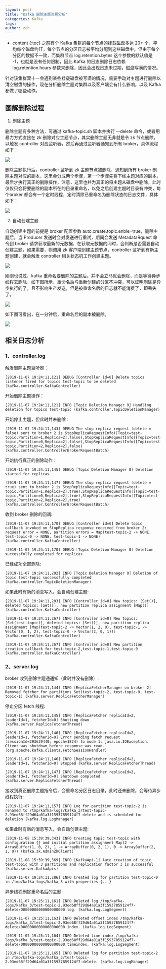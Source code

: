 ```yaml
---
layout: post
title: "Kafka 删除主题流程分析"
categories: Kafka
tags: 
author: zch
---
```


* content
{:toc}
之前有个 Kafka 集群的每个节点的挂载磁盘多达 20+ 个，平均每个磁盘约1T，每个节点的分区日志被平均分配到这些磁盘中，但由于每个分区的数据不一致，而集群节点 log.retention.bytes 这个参数的默认值是 -1，也就是没有任何限制，因此 Kafka 的日志删除日志依赖 log.retention.hours 参数来删除，因此会出现日志未过期，磁盘写满的情况。

针对该集群双十一会遇到某些挂载磁盘被写满的情况，需要手动对主题进行删除以清空磁盘的操作，现在分析删除主题对集群以及客户端会有什么影响，以及 Kafka 都做了哪些动作。









## 图解删除过程

1. 删除主题

删除主题有多种方法，可通过 kafka-topic.sh 脚本并执行 --delete 命令，或者用暴力方式直接在 zk 删除对应主题节点，其实删除主题无非就是令 zk 节点删除，以触发 controller 对应监听器，然后再通过监听器通知到所有 broker，具体流程如下：

![](https://gitee.com/objcoding/md-picture/raw/master/img/20191111073445.png)

删除主题执行后，controller 监听到 zk 主题节点被删除，通知到所有 broker 删除主题对应的副本，这里会分成两个步骤，第一个步骤先将下线主题对应的副本，最后才执行真正的删除操作，注意，这里也并为真正的将主题从磁盘中删除，此时仅仅只会将要删除的副本所在的目录重命名，以免之后创建主题时目录有冲突，每个broker 都会有一个定时线程，定时清除已重命名为删除状态的日志文件，具体如下：

![](https://gitee.com/objcoding/md-picture/raw/master/img/20191111074026.png)



2. 自动创建主题

自动创建主题的前提是 broker 配置参数 auto.create.topic.enble=true，删除主题后，当 Producer 发送时会对发送进行重试，期间会发送 MetadataRquest 命令到 broker 请求获取最新的元数据，在获取元数据的同时，会判断是否需要自动创建主题，如果需要，则调用 zk 客户端创建主题节点，controller 监听到有新主题创建，就会触发 controller 相关状态机工作创建主题。

![](https://gitee.com/objcoding/md-picture/raw/master/img/20191111073545.png)



刚刚也说过，kafka 重命名要删除的主题后，并不会立马就会删除，而是等待异步线程去删除，如下图所示，重命名后与重新创建的分区不冲突，可以证明删除是异步执行的了，且不影响生产发送，但是被重命名后的日志就不能消费了，即丢失了。

![](https://gitee.com/objcoding/md-picture/raw/master/img/20191111074956.png)

如下图可看出，在一分钟后，重命名后的副本被删除。

![](https://gitee.com/objcoding/md-picture/raw/master/img/20191112081724.png)



## 相关日志分析

### 1、controller.log

触发删除主题监听器：

```
[2019-11-07 19:24:11,121] DEBUG [Controller id=0] Delete topics listener fired for topics test-topic to be deleted (kafka.controller.KafkaController)
```

开始删除主题操作：

```
[2019-11-07 19:24:11,121] INFO [Topic Deletion Manager 0] Handling deletion for topics test-topic (kafka.controller.TopicDeletionManager)
```

开始停止主题，但此时并未删除：

```
[2019-11-07 19:24:11,143] DEBUG The stop replica request (delete = false) sent to broker 2 is StopReplicaRequestInfo([Topic=test-topic,Partition=1,Replica=2],false),StopReplicaRequestInfo([Topic=test-topic,Partition=0,Replica=2],false),StopReplicaRequestInfo([Topic=test-topic,Partition=2,Replica=2],false) (kafka.controller.ControllerBrokerRequestBatch)
```

开始执行真正的删除动作：

```
[2019-11-07 19:24:11,145] DEBUG [Topic Deletion Manager 0] Deletion started for replicas

[2019-11-07 19:24:11,147] DEBUG The stop replica request (delete = true) sent to broker 2 is StopReplicaRequestInfo([Topic=test-topic,Partition=1,Replica=2],true),StopReplicaRequestInfo([Topic=test-topic,Partition=0,Replica=2],true),StopReplicaRequestInfo([Topic=test-topic,Partition=2,Replica=2],true) (kafka.controller.ControllerBrokerRequestBatch)
```

收到 broker 删除的回调:

```
[2019-11-07 19:24:11,170] DEBUG [Controller id=0] Delete topic callback invoked on StopReplica response received from broker 2: request error = NONE, partition errors = Map(test-topic-2 -> NONE, test-topic-0 -> NONE, test-topic-1 -> NONE) (kafka.controller.KafkaController)

[2019-11-07 19:24:11,170] DEBUG [Topic Deletion Manager 0] Deletion successfully completed for replicas
```

已经成功全部删除:

```
[2019-11-07 19:24:11,202] INFO [Topic Deletion Manager 0] Deletion of topic test-topic successfully completed (kafka.controller.TopicDeletionManager)
```

如果此时有新的消息写入，会自动创建主题:

```
[2019-11-07 19:24:11,203] INFO [Controller id=0] New topics: [Set()], deleted topics: [Set()], new partition replica assignment [Map()] (kafka.controller.KafkaController)

[2019-11-07 19:24:11,267] INFO [Controller id=0] New topics: [Set(test-topic)], deleted topics: [Set()], new partition replica assignment [Map(test-topic-2 -> Vector(1, 2, 0), test-topic-1 -> Vector(0, 1, 2), test-topic-0 -> Vector(2, 0, 1))] (kafka.controller.KafkaController)

[2019-11-07 19:24:11,267] INFO [Controller id=0] New partition creation callback for test-topic-2,test-topic-1,test-topic-0 (kafka.controller.KafkaController)
```

### 2、server.log

broker 收到删除主题通通知（此时并没有删除）:

```
[2019-11-07 19:24:11,144] INFO [ReplicaFetcherManager on broker 2] Removed fetcher for partitions Set(test-topic-2, test-topic-0, test-topic-1) (kafka.server.ReplicaFetcherManager)
```

停止分区 fetch 线程:

```
[2019-11-07 19:24:11,145] INFO [ReplicaFetcher replicaId=2, leaderId=1, fetcherId=0] Shutting down (kafka.server.ReplicaFetcherThread)

[2019-11-07 19:24:11,146] INFO [ReplicaFetcher replicaId=2, leaderId=1, fetcherId=0] Error sending fetch request (sessionId=293639440, epoch=1824) to node 1: java.io.IOException: Client was shutdown before response was read. (org.apache.kafka.clients.FetchSessionHandler)

[2019-11-07 19:24:11,146] INFO [ReplicaFetcher replicaId=2, leaderId=1, fetcherId=0] Stopped (kafka.server.ReplicaFetcherThread)

[2019-11-07 19:24:11,147] INFO [ReplicaFetcher replicaId=2, leaderId=1, fetcherId=0] Shutdown completed (kafka.server.ReplicaFetcherThread)
```

接收到真正删除主题指令后，会重命名分区日志目录，此时还未删除，会等待异步线程执行:

```
[2019-11-07 19:24:11,157] INFO Log for partition test-topic-2 is renamed to /tmp/kafka-logs/kafka_3/test-topic-2.93ed68ff29d64a01a3f15937859124f7-delete and is scheduled for deletion (kafka.log.LogManager)
```

如果此时有新的消息写入，会自动创建主题:

```
[2019-11-08 15:39:39,343] INFO Creating topic test-topic with configuration {} and initial partition assignment Map(2 -> ArrayBuffer(1, 0, 2), 1 -> ArrayBuffer(0, 2, 1), 0 -> ArrayBuffer(2, 1, 0)) (kafka.zk.AdminZkClient)

[2019-11-08 15:39:39,369] INFO [KafkaApi-1] Auto creation of topic test-topic with 3 partitions and replication factor 3 is successful (kafka.server.KafkaApis)

[2019-11-07 19:24:11,286] INFO Created log for partition test-topic-0 in /tmp/kafka-logs/kafka_3 with properties {...}
```

异步线程删除重命名后的主题:

```
[2019-11-07 19:25:11,161] INFO Deleted log /tmp/kafka-logs/kafka_3/test-topic-2.93ed68ff29d64a01a3f15937859124f7-delete/00000000000000000000.log. (kafka.log.LogSegment)

[2019-11-07 19:25:11,163] INFO Deleted offset index /tmp/kafka-logs/kafka_3/test-topic-2.93ed68ff29d64a01a3f15937859124f7-delete/00000000000000000000.index. (kafka.log.LogSegment)

[2019-11-07 19:25:11,164] INFO Deleted time index /tmp/kafka-logs/kafka_3/test-topic-2.93ed68ff29d64a01a3f15937859124f7-delete/00000000000000000000.timeindex. (kafka.log.LogSegment)

[2019-11-07 19:25:11,165] INFO Deleted log for partition test-topic-2 in /tmp/kafka-logs/kafka_3/test-topic-2.93ed68ff29d64a01a3f15937859124f7-delete. (kafka.log.LogManager)
```



